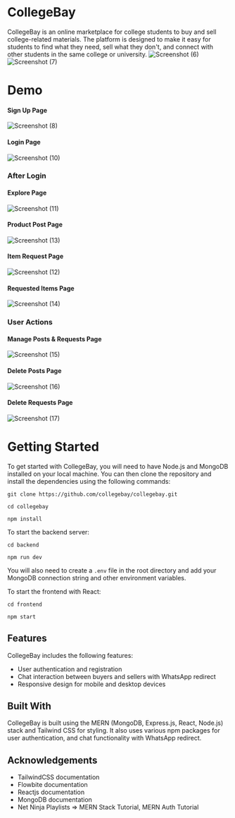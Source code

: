 # CollegeBay

CollegeBay is an online marketplace for college students to buy and sell college-related materials. The platform is designed to make it easy for students to find what they need, sell what they don't, and connect with other students in the same college or university.
![Screenshot (6)](https://github.com/dipanshu18/collegebay/assets/88198352/9222133a-eb61-4279-9708-a7de5c9f47e9)
![Screenshot (7)](https://github.com/dipanshu18/collegebay/assets/88198352/3621315f-ffdc-4c08-9ffa-2060f8799fea)

# Demo 

#### Sign Up Page
![Screenshot (8)](https://github.com/dipanshu18/collegebay/assets/88198352/f3c7c6c4-fea6-4748-8b76-585e63c39fb3)

#### Login Page
![Screenshot (10)](https://github.com/dipanshu18/collegebay/assets/88198352/11e01a12-8ff0-4cdf-9f27-3b65886b89a6)

### After Login

#### Explore Page
![Screenshot (11)](https://github.com/dipanshu18/collegebay/assets/88198352/54fabf66-f176-4113-ba0e-ebfba73243d2)

#### Product Post Page
![Screenshot (13)](https://github.com/dipanshu18/collegebay/assets/88198352/5ce84548-d3c7-4d8c-9074-1d83ba040f26)

#### Item Request Page
![Screenshot (12)](https://github.com/dipanshu18/collegebay/assets/88198352/cf5e587f-fbf6-44bf-8161-d57367312686)

#### Requested Items Page
![Screenshot (14)](https://github.com/dipanshu18/collegebay/assets/88198352/6185f598-1c66-4e1c-94c1-af28930c93c8)

### User Actions

#### Manage Posts & Requests Page 
![Screenshot (15)](https://github.com/dipanshu18/collegebay/assets/88198352/00f1bab7-5c62-4cd6-8f4c-5f36fa8364a6)

#### Delete Posts Page
![Screenshot (16)](https://github.com/dipanshu18/collegebay/assets/88198352/0eeea0cd-ff66-4f28-b71d-1d1d9441881b)

#### Delete Requests Page
![Screenshot (17)](https://github.com/dipanshu18/collegebay/assets/88198352/e072acba-f29b-4bdc-85fa-02912ae05034)


# Getting Started

To get started with CollegeBay, you will need to have Node.js and MongoDB installed on your local machine. You can then clone the repository and install the dependencies using the following commands:

`git clone https://github.com/collegebay/collegebay.git`

`cd collegebay`

`npm install`

To start the backend server:

`cd backend`

`npm run dev`

You will also need to create a `.env` file in the root directory and add your MongoDB connection string and other environment variables.

To start the frontend with React:

`cd frontend`

`npm start`

## Features

CollegeBay includes the following features:

- User authentication and registration
- Chat interaction between buyers and sellers with WhatsApp redirect
- Responsive design for mobile and desktop devices

## Built With

CollegeBay is built using the MERN (MongoDB, Express.js, React, Node.js) stack and Tailwind CSS for styling. It also uses various npm packages for user authentication, and chat functionality with WhatsApp redirect.

## Acknowledgements

- TailwindCSS documentation
- Flowbite documentation
- Reactjs documentation
- MongoDB documentation
- Net Ninja Playlists => MERN Stack Tutorial, MERN Auth Tutorial
